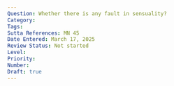 ```yaml
---
Question: Whether there is any fault in sensuality?
Category:
Tags:
Sutta References: MN 45
Date Entered: March 17, 2025
Review Status: Not started
Level: 
Priority: 
Number: 
Draft: true
---
```


